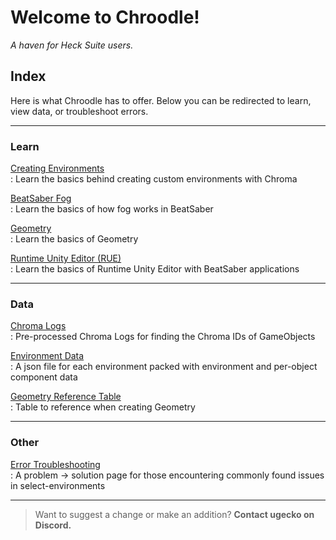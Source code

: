 # Welcome to Chroodle!
*A haven for Heck Suite users.*

## Index
Here is what Chroodle has to offer. Below you can be redirected to learn, view data, or troubleshoot errors.
<hr>

### Learn
[Creating Environments](learn/envs.md) <br> : Learn the basics behind creating custom environments with Chroma

[BeatSaber Fog](learn/fog.md) <br> : Learn the basics of how fog works in BeatSaber

[Geometry](learn/geometry.md) <br> : Learn the basics of Geometry

[Runtime Unity Editor (RUE)](learn/rue.md) <br> : Learn the basics of Runtime Unity Editor with BeatSaber applications
<hr>

### Data
[Chroma Logs](data/clogs.md) <br> : Pre-processed Chroma Logs for finding the Chroma IDs of GameObjects

[Environment Data](data/envdata.md) <br> : A json file for each environment packed with environment and per-object component data

[Geometry Reference Table](data/geotable.md) <br> : Table to reference when creating Geometry
<hr>

### Other
[Error Troubleshooting](other/etroubleshoot.md) <br> : A problem -> solution page for those encountering commonly found issues in select-environments

<hr>


> Want to suggest a change or make an addition? **Contact ugecko on Discord.**